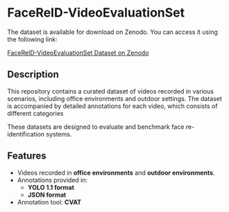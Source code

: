 # FaceReID-VideoEvaluationSet

The dataset is available for download on Zenodo. You can access it using the following link:

[FaceReID-VideoEvaluationSet Dataset on Zenodo](https://zenodo.org/records/14361072)

## Description
This repository contains a curated dataset of videos recorded in various scenarios, including office environments and outdoor settings. The dataset is accompanied by detailed annotations for each video, which consists of different categories

These datasets are designed to evaluate and benchmark face re-identification systems.

## Features
- Videos recorded in **office environments** and **outdoor environments**. 
- Annotations provided in: 
  - **YOLO 1.1 format**
  - **JSON format** 
- Annotation tool: **CVAT**
